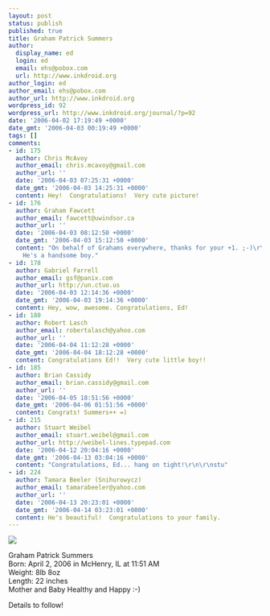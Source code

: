 ```yaml
---
layout: post
status: publish
published: true
title: Graham Patrick Summers
author:
  display_name: ed
  login: ed
  email: ehs@pobox.com
  url: http://www.inkdroid.org
author_login: ed
author_email: ehs@pobox.com
author_url: http://www.inkdroid.org
wordpress_id: 92
wordpress_url: http://www.inkdroid.org/journal/?p=92
date: '2006-04-02 17:19:49 +0000'
date_gmt: '2006-04-03 00:19:49 +0000'
tags: []
comments:
- id: 175
  author: Chris McAvoy
  author_email: chris.mcavoy@gmail.com
  author_url: ''
  date: '2006-04-03 07:25:31 +0000'
  date_gmt: '2006-04-03 14:25:31 +0000'
  content: Hey!  Congratulations!  Very cute picture!
- id: 176
  author: Graham Fawcett
  author_email: fawcett@uwindsor.ca
  author_url: ''
  date: '2006-04-03 08:12:50 +0000'
  date_gmt: '2006-04-03 15:12:50 +0000'
  content: "On behalf of Grahams everywhere, thanks for your +1. ;-)\r\nCongratulations!
    He's a handsome boy."
- id: 178
  author: Gabriel Farrell
  author_email: gsf@panix.com
  author_url: http://un.ctuo.us
  date: '2006-04-03 12:14:36 +0000'
  date_gmt: '2006-04-03 19:14:36 +0000'
  content: Hey, wow, awesome. Congratulations, Ed!
- id: 180
  author: Robert Lasch
  author_email: robertalasch@yahoo.com
  author_url: ''
  date: '2006-04-04 11:12:28 +0000'
  date_gmt: '2006-04-04 18:12:28 +0000'
  content: Congratulations Ed!!  Very cute little boy!!
- id: 185
  author: Brian Cassidy
  author_email: brian.cassidy@gmail.com
  author_url: ''
  date: '2006-04-05 18:51:56 +0000'
  date_gmt: '2006-04-06 01:51:56 +0000'
  content: Congrats! Summers++ =)
- id: 215
  author: Stuart Weibel
  author_email: stuart.weibel@gmail.com
  author_url: http://weibel-lines.typepad.com
  date: '2006-04-12 20:04:16 +0000'
  date_gmt: '2006-04-13 03:04:16 +0000'
  content: "Congratulations, Ed... hang on tight!\r\n\r\nstu"
- id: 224
  author: Tamara Beeler (Snihurowycz)
  author_email: tamarabeeler@yahoo.com
  author_url: ''
  date: '2006-04-13 20:23:01 +0000'
  date_gmt: '2006-04-14 03:23:01 +0000'
  content: He's beautiful!  Congratulations to your family.
---
```


<div><img src="http://static.flickr.com/37/122218006_b789d5cfae_m.jpg" style="margin-right: 15px;" /></p>
<p>Graham Patrick Summers<br />
Born: April 2, 2006 in McHenry, IL at 11:51 AM <br />
Weight: 8lb 8oz<br />
Length: 22 inches<br />
Mother and Baby Healthy and Happy :-)</p>
<p>Details to follow!
</p></div>
